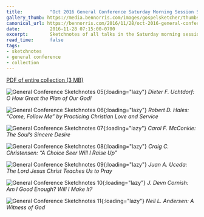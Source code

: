 ```yaml
---
title:          "Oct 2016 General Conference Saturday Morning Session Sketchnotes"
gallery_thumb: https://media.bennorris.com/images/gospelsketcher/thumbs/oct-16-1-uchtdorf.jpg
canonical_url: https://bennorris.com/2016/11/28/oct-2016-general-conference-saturday-morning-session-sketchnotes
date:           2016-11-28 07:15:00-0700
excerpt:        Sketchnotes of all talks in the Saturday morning session from Oct 2016 LDS General Conference
read_time:      false
tags:
- sketchnotes
- general conference
- collection
---
```


[PDF of entire collection (3 MB)](https://media.bennorris.com/images/gospelsketcher/general-conference/oct-2016/oct-2016-general-conference-02-sat-morning-sketchnotes.pdf)

![General Conference Sketchnotes 05](https://media.bennorris.com/images/gospelsketcher/general-conference/oct-2016/oct-16-1-uchtdorf.jpg){:loading="lazy"}
_Dieter F. Uchtdorf: O How Great the Plan of Our God!_

![General Conference Sketchnotes 06](https://media.bennorris.com/images/gospelsketcher/general-conference/oct-2016/oct-16-1-hales.jpg){:loading="lazy"}
_Robert D. Hales: “Come, Follow Me” by Practicing Christian Love and Service_

![General Conference Sketchnotes 07](https://media.bennorris.com/images/gospelsketcher/general-conference/oct-2016/oct-16-1-mcconkie.jpg){:loading="lazy"}
_Carol F. McConkie: The Soul’s Sincere Desire_

![General Conference Sketchnotes 08](https://media.bennorris.com/images/gospelsketcher/general-conference/oct-2016/oct-16-1-christensen.jpg){:loading="lazy"}
_Craig C. Christensen: “A Choice Seer Will I Raise Up”_

![General Conference Sketchnotes 09](https://media.bennorris.com/images/gospelsketcher/general-conference/oct-2016/oct-16-1-uceda.jpg){:loading="lazy"}
_Juan A. Uceda: The Lord Jesus Christ Teaches Us to Pray_

![General Conference Sketchnotes 10](https://media.bennorris.com/images/gospelsketcher/general-conference/oct-2016/oct-16-1-cornish.jpg){:loading="lazy"}
_J. Devn Cornish: Am I Good Enough? Will I Make It?_

![General Conference Sketchnotes 11](https://media.bennorris.com/images/gospelsketcher/general-conference/oct-2016/oct-16-1-anderson.jpg){:loading="lazy"}
_Neil L. Andersen: A Witness of God_

